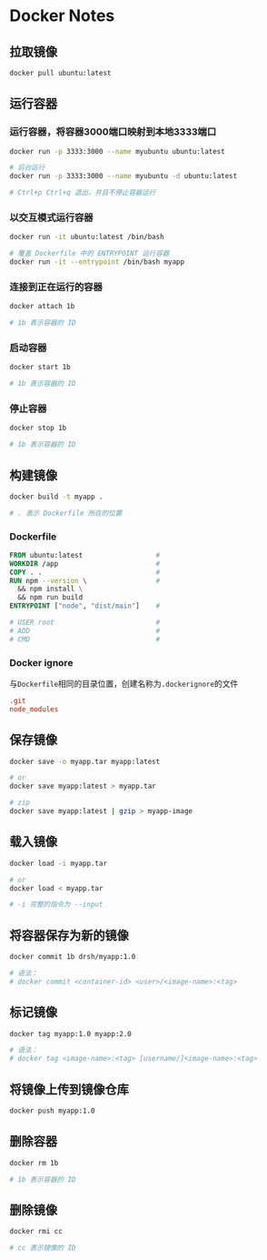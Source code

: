 # Docker Notes

## 拉取镜像

```bash
docker pull ubuntu:latest
```

## 运行容器

### 运行容器，将容器3000端口映射到本地3333端口

```bash
docker run -p 3333:3000 --name myubuntu ubuntu:latest

# 后台运行
docker run -p 3333:3000 --name myubuntu -d ubuntu:latest

# Ctrl+p Ctrl+q 退出，并且不停止容器运行
```

### 以交互模式运行容器

```bash
docker run -it ubuntu:latest /bin/bash

# 覆盖 Dockerfile 中的 ENTRYPOINT 运行容器
docker run -it --entrypoint /bin/bash myapp
```

### 连接到正在运行的容器

```bash
docker attach 1b

# 1b 表示容器的 ID
```

### 启动容器

```bash
docker start 1b

# 1b 表示容器的 ID
```

### 停止容器

```bash
docker stop 1b

# 1b 表示容器的 ID
```

## 构建镜像

```bash
docker build -t myapp .

# . 表示 Dockerfile 所在的位置
```

### Dockerfile

```Dockerfile
FROM ubuntu:latest                  # 
WORKDIR /app                        #
COPY . .                            #
RUN npm --version \                 #
  && npm install \
  && npm run build
ENTRYPOINT ["node", "dist/main"]    #

# USER root                         #
# ADD                               #
# CMD                               #
```

### Docker ignore

与`Dockerfile`相同的目录位置，创建名称为`.dockerignore`的文件

```conf
.git
node_modules
```

## 保存镜像

```bash
docker save -o myapp.tar myapp:latest

# or
docker save myapp:latest > myapp.tar

# zip
docker save myapp:latest | gzip > myapp-image
```

## 载入镜像

```bash
docker load -i myapp.tar

# or
docker load < myapp.tar

# -i 完整的指令为 --input
```

## 将容器保存为新的镜像

```bash
docker commit 1b drsh/myapp:1.0

# 语法：
# docker commit <container-id> <user>/<image-name>:<tag>
```

## 标记镜像

```bash
docker tag myapp:1.0 myapp:2.0

# 语法：
# docker tag <image-name>:<tag> [username/]<image-name>:<tag>
```

## 将镜像上传到镜像仓库

```bash
docker push myapp:1.0
```

## 删除容器

```bash
docker rm 1b

# 1b 表示容器的 ID
```

## 删除镜像

```bash
docker rmi cc

# cc 表示镜像的 ID
```
